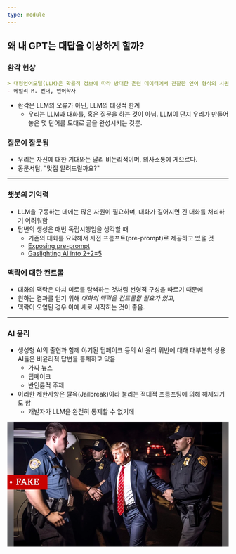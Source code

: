 ```yaml
---
type: module
---
```

## 왜 내 GPT는 대답을 이상하게 할까?

### 환각 현상

```markdown
> 대형언어모델(LLM)은 확률적 정보에 따라 방대한 훈련 데이터에서 관찰한 언어 형식의 시퀀스를 우연히 꿰맞추는 시스템이다. 의미를 되새길 필요없는 확률론적 앵무새(Stochastic Parrots)다.
- 에밀리 M. 벤더, 언어학자
```

- 환각은 LLM의 오류가 아닌, LLM의 태생적 한계
	- 우리는 LLM과 대화를, 혹은 질문을 하는 것이 아님. LLM이 단지 우리가 만들어놓은 몇 단어를 토대로 글을 완성시키는 것뿐.

### 질문이 잘못됨

- 우리는 자신에 대한 기대와는 달리 비논리적이며, 의사소통에 게으르다.
- 동문서답, "맛집 알려드릴까요?"

---

### 챗봇의 기억력

- LLM을 구동하는 데에는 많은 자원이 필요하며, 대화가 길어지면 긴 대화를 처리하기 어려워함
- 답변의 생성은 매번 독립시행임을 생각할 때
	- 기존의 대화를 요약해서 사전 프롬프트(pre-prompt)로 제공하고 있을 것
	- [Exposing pre-prompt](https://www.reddit.com/r/ChatGPT/comments/12fnqhd/exposing_preprompt/?rdt=53762)
	- [Gaslighting AI into 2+2=5](https://www.youtube.com/watch?v=3wlvNfTNgB8)

### 맥락에 대한 컨트롤

- 대화의 맥락은 마치 미로를 탐색하는 것처럼 선형적 구성을 따르기 때문에 
- 원하는 결과를 얻기 위해 *대화의 맥락을 컨트롤할 필요가 있고*, 
- 맥락이 오염된 경우 아예 새로 시작하는 것이 좋음. 

---

### AI 윤리

- 생성형 AI의 출현과 함께 야기된 딥페이크 등의 AI 윤리 위반에 대해 대부분의 상용 AI들은 비윤리적 답변을 통제하고 있음
	- 가짜 뉴스
	- 딥페이크
	- 반인륜적 주제
- 이러한 제한사항은 탈옥(Jailbreak)이라 불리는 적대적 프롬프팅에 의해 해제되기도 함
	- 개발자가 LLM을 완전히 통제할 수 없기에

![](attachments/gpt-deep-fake-trump-got-caught.png)